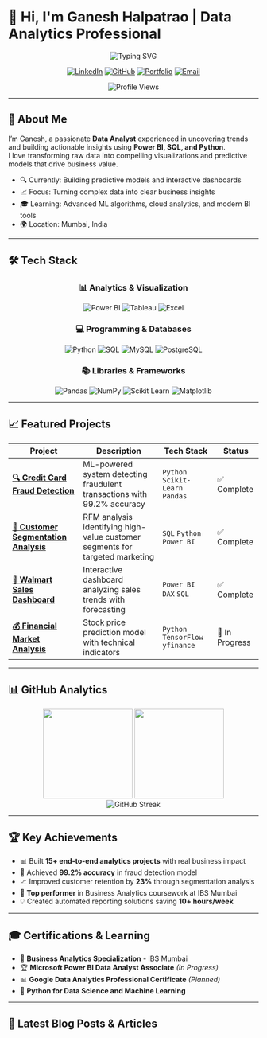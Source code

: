# 🚀 Hi, I'm Ganesh Halpatrao | Data Analytics Professional

<div align="center">

![Typing SVG](https://readme-typing-svg.demolab.com?font=Fira+Code&pause=1000&color=2F81F7&center=true&vCenter=true&width=435&lines=Data+Analyst+%7C+Business+Intelligence;SQL+%7C+Python+%7C+Power+BI+Expert;Machine+Learning+Enthusiast;Transforming+Data+into+Insights)

[![LinkedIn](https://img.shields.io/badge/LinkedIn-0077B5?style=for-the-badge&logo=linkedin&logoColor=white)](https://linkedin.com/in/ganesh-halpatrao)
[![GitHub](https://img.shields.io/badge/GitHub-100000?style=for-the-badge&logo=github&logoColor=white)](https://github.com/GaneshHalpatrao)
[![Portfolio](https://img.shields.io/badge/Portfolio-FF5722?style=for-the-badge&logo=todoist&logoColor=white)](your-portfolio-link)
[![Email](https://img.shields.io/badge/Email-D14836?style=for-the-badge&logo=gmail&logoColor=white)](mailto:ganeshhalpatrao001@gmail.com)

![Profile Views](https://komarev.com/ghpvc/?username=GaneshHalpatrao&color=blue&style=flat-square&label=Profile+Views)

</div>

---

## 🎯 About Me

I’m Ganesh, a passionate **Data Analyst** experienced in uncovering trends and building actionable insights using **Power BI, SQL, and Python**.  
I love transforming raw data into compelling visualizations and predictive models that drive business value.

- 🔍 Currently: Building predictive models and interactive dashboards
- 📈 Focus: Turning complex data into clear business insights
- 🎓 Learning: Advanced ML algorithms, cloud analytics, and modern BI tools
- 🌍 Location: Mumbai, India

---

## 🛠️ Tech Stack

<div align="center">

### 📊 Analytics & Visualization  
![Power BI](https://img.shields.io/badge/Power%20BI-F2C811?style=for-the-badge&logo=power-bi&logoColor=black)
![Tableau](https://img.shields.io/badge/Tableau-E97627?style=for-the-badge&logo=tableau&logoColor=white)
![Excel](https://img.shields.io/badge/Microsoft_Excel-217346?style=for-the-badge&logo=microsoft-excel&logoColor=white)

### 💻 Programming & Databases  
![Python](https://img.shields.io/badge/Python-3776AB?style=for-the-badge&logo=python&logoColor=white)
![SQL](https://img.shields.io/badge/SQL-CC2927?style=for-the-badge&logo=microsoft-sql-server&logoColor=white)
![MySQL](https://img.shields.io/badge/MySQL-005C84?style=for-the-badge&logo=mysql&logoColor=white)
![PostgreSQL](https://img.shields.io/badge/PostgreSQL-316192?style=for-the-badge&logo=postgresql&logoColor=white)

### 📚 Libraries & Frameworks  
![Pandas](https://img.shields.io/badge/Pandas-2C2D72?style=for-the-badge&logo=pandas&logoColor=white)
![NumPy](https://img.shields.io/badge/Numpy-777BB4?style=for-the-badge&logo=numpy&logoColor=white)
![Scikit Learn](https://img.shields.io/badge/scikit_learn-F7931E?style=for-the-badge&logo=scikit-learn&logoColor=white)
![Matplotlib](https://img.shields.io/badge/Matplotlib-11557c?style=for-the-badge)

</div>

---

## 📈 Featured Projects

<div align="center">

| Project                                 | Description                                                    | Tech Stack                       | Status        |
|------------------------------------------|----------------------------------------------------------------|----------------------------------|--------------|
| **[🔍 Credit Card Fraud Detection](link)**      | ML-powered system detecting fraudulent transactions with 99.2% accuracy | `Python` `Scikit-Learn` `Pandas`     | ✅ Complete    |
| **[🎯 Customer Segmentation Analysis](link)**   | RFM analysis identifying high-value customer segments for targeted marketing | `SQL` `Python` `Power BI`            | ✅ Complete    |
| **[🛒 Walmart Sales Dashboard](link)**          | Interactive dashboard analyzing sales trends with forecasting         | `Power BI` `DAX` `SQL`                | ✅ Complete    |
| **[💰 Financial Market Analysis](link)**        | Stock price prediction model with technical indicators                | `Python` `TensorFlow` `yfinance`      | 🚧 In Progress |

</div>

---

## 📊 GitHub Analytics

<div align="center">
<img height="180em" src="https://github-readme-stats.vercel.app/api?username=GaneshHalpatrao&show_icons=true&theme=tokyonight&include_all_commits=true&count_private=true"/>
<img height="180em" src="https://github-readme-stats.vercel.app/api/top-langs/?username=GaneshHalpatrao&layout=compact&theme=tokyonight"/>
</div>

<div align="center">
<img src="https://github-readme-streak-stats.herokuapp.com/?user=GaneshHalpatrao&theme=tokyonight" alt="GitHub Streak"/>
</div>

---

## 🏆 Key Achievements

- 📊 Built **15+ end-to-end analytics projects** with real business impact
- 🎯 Achieved **99.2% accuracy** in fraud detection model
- 📈 Improved customer retention by **23%** through segmentation analysis
- 🏅 **Top performer** in Business Analytics coursework at IBS Mumbai
- 💡 Created automated reporting solutions saving **10+ hours/week**

---

## 🎓 Certifications & Learning

- 📜 **Business Analytics Specialization** - IBS Mumbai
- 🏆 **Microsoft Power BI Data Analyst Associate** *(In Progress)*
- 📊 **Google Data Analytics Professional Certificate** *(Planned)*
- 🐍 **Python for Data Science and Machine Learning**

---

## 📝 Latest Blog Posts & Articles
